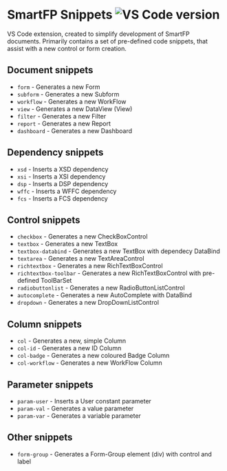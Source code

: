 # SmartFP Snippets ![VS Code version](https://img.shields.io/badge/VS%20Code-1.64.0%2B-blue?style=flat-square)

VS Code extension, created to simplify development of SmartFP documents. Primarily contains a set of pre-defined code snippets, that assist with a new control or form creation.

## Document snippets

- `form` - Generates a new Form
- `subform` - Generates a new Subform
- `workflow` - Generates a new WorkFlow
- `view` - Generates a new DataView (View)
- `filter` - Generates a new Filter
- `report` - Generates a new Report
- `dashboard` - Generates a new Dashboard

## Dependency snippets

- `xsd` - Inserts a XSD dependency
- `xsi` - Inserts a XSI dependency
- `dsp` - Inserts a DSP dependency
- `wffc` - Inserts a WFFC dependency
- `fcs` - Inserts a FCS dependency

## Control snippets

- `checkbox` - Generates a new CheckBoxControl
- `textbox` - Generates a new TextBox
- `textbox-databind` - Generates a new TextBox with dependecy DataBind
- `textarea` - Generates a new TextAreaControl
- `richtextbox` - Generates a new RichTextBoxControl
- `richtextbox-toolbar` - Generates a new RichTextBoxControl with pre-defined ToolBarSet
- `radiobuttonlist` - Generates a new RadioButtonListControl
- `autocomplete` - Generates a new AutoComplete with DataBind
- `dropdown` - Generates a new DropDownListControl

## Column snippets

- `col` - Generates a new, simple Column
- `col-id` - Generates a new ID Column
- `col-badge` - Generates a new coloured Badge Column
- `col-workflow` - Generates a new WorkFlow Column

## Parameter snippets

- `param-user` - Inserts a User constant parameter
- `param-val` - Generates a value parameter
- `param-var` - Generates a variable parameter

## Other snippets

- `form-group` - Generates a Form-Group element (div) with control and label